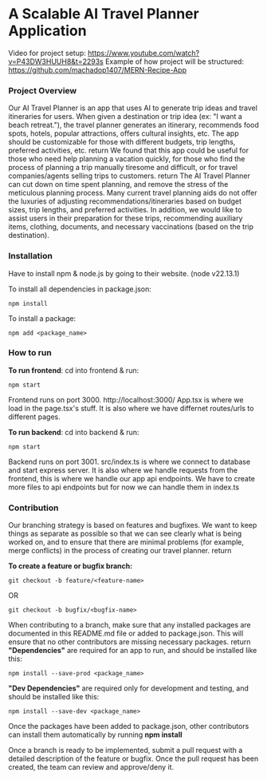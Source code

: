 # A Scalable AI Travel Planner Application

Video for project setup: https://www.youtube.com/watch?v=P43DW3HUUH8&t=2293s
Example of how project will be structured: https://github.com/machadop1407/MERN-Recipe-App

### Project Overview
Our AI Travel Planner is an app that uses AI to generate trip ideas and travel itineraries for users. When given a destination or trip idea (ex: "I want a beach retreat."), the travel planner generates an itinerary, recommends food spots, hotels, popular attractions, offers cultural insights, etc. The app should be customizable for those with different budgets, trip lengths, preferred activities, etc.  return
We found that this app could be useful for those who need help planning a vacation quickly, for those who find the process of planning a trip manually tiresome and difficult, or for travel companies/agents selling trips to customers.  return
The AI Travel Planner can cut down on time spent planning, and remove the stress of the meticulous planning process. Many current travel planning aids do not offer the luxuries of adjusting recommendations/itineraries based on budget sizes, trip lengths, and preferred activities. In addition, we would like to assist users in their preparation for these trips, recommending auxiliary items, clothing, documents, and necessary vaccinations (based on the trip destination).

### Installation
Have to install npm & node.js by going to their website. (node v22.13.1)

To install all dependencies in package.json:
```
npm install
```
To install a package:
```
npm add <package_name>
```

### How to run
**To run frontend**:
cd into frontend & run:
```
npm start
```
Frontend runs on port 3000. http://localhost:3000/
App.tsx is where we load in the page.tsx's stuff. It is also where we have differnet routes/urls to different pages. 

**To run backend**:
cd into backend & run:
```
npm start
```
Backend runs on port 3001. 
src/index.ts is where we connect to database and start express server. It is also where we handle requests from the frontend, this is where we handle our app api endpoints. We have to create more files to api endpoints but for now we can handle them in index.ts

### Contribution
Our branching strategy is based on features and bugfixes. We want to keep things as separate as possible so that we can see clearly what is being worked on, and to ensure that there are minimal problems (for example, merge conflicts) in the process of creating our travel planner.  return

**To create a feature or bugfix branch:**
```
git checkout -b feature/<feature-name>
```
OR
```
git checkout -b bugfix/<bugfix-name>
```

When contributing to a branch, make sure that any installed packages are documented in this README.md file or added to package.json. This will ensure that no other contributors are missing necessary packages.  return
**"Dependencies"** are required for an app to run, and should be installed like this:
```
npm install --save-prod <package_name>
```
**"Dev Dependencies"** are required only for development and testing, and should be installed like this:
```
npm install --save-dev <package_name>
```
Once the packages have been added to package.json, other contributors can install them automatically by running **npm install**

Once a branch is ready to be implemented, submit a pull request with a detailed description of the feature or bugfix. Once the pull request has been created, the team can review and approve/deny it.
